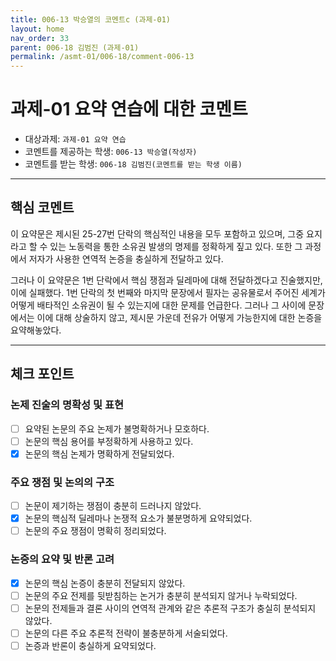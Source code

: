 ```yaml
---
title: 006-13 박승열의 코멘트c (과제-01) 
layout: home
nav_order: 33
parent: 006-18 김범진 (과제-01)
permalink: /asmt-01/006-18/comment-006-13
---
```


# 과제-01 요약 연습에 대한 코멘트

- 대상과제: `과제-01 요약 연습`
- 코멘트를 제공하는 학생: `006-13 박승열(작성자)` 
- 코멘트를 받는 학생: `006-18 김범진(코멘트를 받는 학생 이름)` 

---

## 핵심 코멘트

이 요약문은 제시된 25-27번 단락의 핵심적인 내용을 모두 포함하고 있으며, 그중 요지라고 할 수 있는 노동력을 통한 소유권 발생의 명제를 정확하게 짚고 있다. 또한 그 과정에서 저자가 사용한 연역적 논증을 충실하게 전달하고 있다.

그러나 이 요약문은 1번 단락에서 핵심 쟁점과 딜레마에 대해 전달하겠다고 진술했지만, 이에 실패했다. 1번 단락의 첫 번째와 마지막 문장에서 필자는 공유물로서 주어진 세계가 어떻게 배타적인 소유권이 될 수 있는지에 대한 문제를 언급한다. 그러나 그 사이에 문장에서는 이에 대해 상술하지 않고, 제시문 가운데 전유가 어떻게 가능한지에 대한 논증을 요약해놓았다.

---

## 체크 포인트

### 논제 진술의 명확성 및 표현  
- [ ] 요약된 논문의 주요 논제가 불명확하거나 모호하다.  
- [ ] 논문의 핵심 용어를 부정확하게 사용하고 있다.  
- [x] 논문의 핵심 논제가 명확하게 전달되었다.  

### 주요 쟁점 및 논의의 구조  
- [ ] 논문이 제기하는 쟁점이 충분히 드러나지 않았다.  
- [x] 논문의 핵심적 딜레마나 논쟁적 요소가 불분명하게 요약되었다.  
- [ ] 논문의 주요 쟁점이 명확히 정리되었다.  

### 논증의 요약 및 반론 고려  
- [x] 논문의 핵심 논증이 충분히 전달되지 않았다.  
- [ ] 논문의 주요 전제를 뒷받침하는 논거가 충분히 분석되지 않거나 누락되었다.  
- [ ] 논문의 전제들과 결론 사이의 연역적 관계와 같은 추론적 구조가 충실히 분석되지 않았다.  
- [ ] 논문의 다른 주요 추론적 전략이 불충분하게 서술되었다.
- [ ] 논증과 반론이 충실하게 요약되었다. 